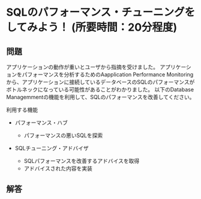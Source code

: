 # SQLのパフォーマンス・チューニングをしてみよう！ (所要時間：20分程度)


## 問題
アプリケーションの動作が重いとユーザから指摘を受けました。
アプリケーションをパフォーマンスを分析するためのAapplication Performance Monitoringから、アプリケーションに接続しているデータベースのSQLのパフォーマンスがボトルネックになっている可能性があることがわかりました。
以下のDatabase Managemmentの機能を利用して、SQLのパフォーマンスを改善してください。

利用する機能
 - パフォーマンス・ハブ
   - パフォーマンスの悪いSQLを探索
   
 - SQLチューニング・アドバイザ
   - SQLパフォーマンスを改善するアドバイスを取得
   - アドバイスされた内容を実装

## 解答

